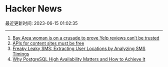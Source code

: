 # Hacker News

最近更新时间: 2023-06-15 01:02:35

--- 
1. [Bay Area woman is on a crusade to prove Yelp reviews can’t be trusted](https://www.sfgate.com/tech/article/yel-review-fraud-kay-dean-18150617.php) 
2. [APIs for content sites must be free](https://www.somebits.com/weblog/culture/apis-for-content-sites-must-be-free.html) 
3. [Freaky Leaky SMS: Extracting User Locations by Analyzing SMS Timings](https://arxiv.org/abs/2306.07695) 
4. [Why PostgreSQL High Availability Matters and How to Achieve It](https://www.yugabyte.com/postgresql/postgresql-high-availability/) 
